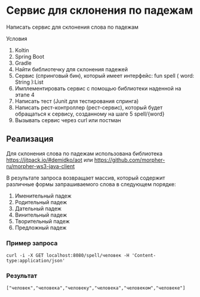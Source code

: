 # Сервис для склонения по падежам

Написать сервис для склонения слова по падежам

Условия
1. Koltin
2. Spring Boot
3. Gradle
4. Найти библиотечку для склонения падежей
5. Сервис (спринговый бин), который имеет интерфейс: fun spell ( word: String ):List<String>
6. Имплементировать сервис с помощью библиотеки наденной на этапе 4
7. Написать тест (Junit для тестирования спринга)
8. Написать рест-контроллер (рест-сервис), который будет обращаться к сервису, созданному на шаге 5 spell/{word}
9. Вызывать сервис через curl или постман

## Реализация

Для склонения слова по падежам использована библиотека
https://jitpack.io/#demidko/aot
или
https://github.com/morpher-ru/morpher-ws3-java-client

В результате запроса возвращает массив, который содержит различные формы запрашиваемого слова в следующем порядке: 
1. Именительный падеж
2. Родительный падеж
3. Дательный падеж
4. Винительный падеж
5. Творительный падеж
6. Предложный падеж

### Пример запроса

    curl -i -X GET localhost:8080/spell/человек -H 'Content-type:application/json'

### Результат

    ["человек","человека","человеку","человека","человеком","человеке"]
